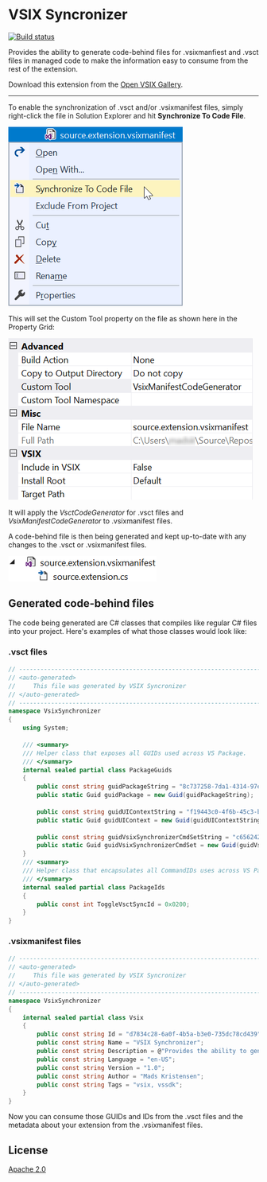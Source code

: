 # VSIX Syncronizer

[![Build status](https://ci.appveyor.com/api/projects/status/phmno0fpmcijlir3?svg=true)](https://ci.appveyor.com/project/madskristensen/vsixsynchronizer)

Provides the ability to generate code-behind files for .vsixmanfiest and .vsct files in managed code to make the information easy to consume from the rest of the extension.

Download this extension from the [Open VSIX Gallery](http://vsixgallery.com/extension/d7834c28-6a0f-4b5a-b3e0-735dc78cd439/).

---------------------------------------

To enable the synchronization of .vsct and/or .vsixmanifest files, simply right-click the file in Solution Explorer and hit **Synchronize To Code File**.

![Context menu](art/context-menu.png)

This will set the Custom Tool property on the file as shown here in the Property Grid:

![Property Grid](art/property-grid.png)

It will apply the *VsctCodeGenerator* for .vsct files and *VsixManifestCodeGenerator* to .vsixmanifest files.

A code-behind file is then being generated and kept up-to-date with any changes to the .vsct or .vsixmanifest files.

![Code Behind](art/code-behind.png)

## Generated code-behind files 
The code being generated are C# classes that compiles like regular C# files into your project. Here's examples of what those classes would look like:

### .vsct files

```c# 
// ------------------------------------------------------------------------------
// <auto-generated>
//     This file was generated by VSIX Syncronizer
// </auto-generated>
// ------------------------------------------------------------------------------
namespace VsixSynchronizer
{
    using System;
    
    /// <summary>
    /// Helper class that exposes all GUIDs used across VS Package.
    /// </summary>
    internal sealed partial class PackageGuids
    {
        public const string guidPackageString = "8c737258-7da1-4314-97e9-cb61f7cf8d22";
        public static Guid guidPackage = new Guid(guidPackageString);

        public const string guidUIContextString = "f19443c0-4f6b-45c3-bea5-80c1f8a538dd";
        public static Guid guidUIContext = new Guid(guidUIContextString);

        public const string guidVsixSynchronizerCmdSetString = "c6562423-a610-432a-8efa-ca46df10ddd6";
        public static Guid guidVsixSynchronizerCmdSet = new Guid(guidVsixSynchronizerCmdSetString);
    }
    /// <summary>
    /// Helper class that encapsulates all CommandIDs uses across VS Package.
    /// </summary>
    internal sealed partial class PackageIds
    {
        public const int ToggleVsctSyncId = 0x0200;
    }
}
```

### .vsixmanifest files

```c#
// ------------------------------------------------------------------------------
// <auto-generated>
//     This file was generated by VSIX Syncronizer
// </auto-generated>
// ------------------------------------------------------------------------------
namespace VsixSynchronizer
{
    internal sealed partial class Vsix
    {
        public const string Id = "d7834c28-6a0f-4b5a-b3e0-735dc78cd439";
        public const string Name = "VSIX Synchronizer";
        public const string Description = @"Provides the ability to generate code-behind files for .vsixmanfiest and .vsct files in managed code to make the information easy to consume from the rest of the extension.";
        public const string Language = "en-US";
        public const string Version = "1.0";
        public const string Author = "Mads Kristensen";
        public const string Tags = "vsix, vssdk";
    }
}
```

Now you can consume those GUIDs and IDs from the .vsct files and the metadata about your extension from the .vsixmanifest files.

## License
[Apache 2.0](LICENSE)